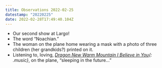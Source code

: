 ```yaml
---
title: Observations 2022-02-25
datestamp: "20220225"
date: 2022-02-28T17:49:40.104Z
---
```

- Our second show at Largo!
- The word “Noachian.”
- The woman on the plane home wearing a mask with a photo of three children (her grandkids?) printed on it.
- Listening to, loving, *[Dragon New Warm Mountain I Believe in You](https://bigthief.bandcamp.com/album/dragon-new-warm-mountain-i-believe-in-you){: .music}*, on the plane, “sleeping in the future…”
